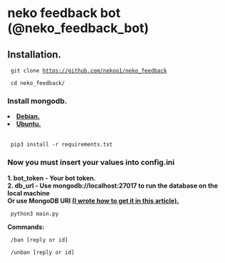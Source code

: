 <h1>neko feedback bot (@neko_feedback_bot)</h1>

<h2>Installation.</h2>

<code>  git clone https://github.com/nekoo1/neko_feedback</code>

<code>  cd neko_feedback/</code>

<h3>Install mongodb.</h3>
<nav>
<li><b><a href='https://docs.mongodb.com/manual/tutorial/install-mongodb-on-debian/'>Debian.</a></b></li>
<li><b><a href='https://docs.mongodb.com/manual/tutorial/install-mongodb-on-ubuntu/'>Ubuntu.</a></b></li></br>
</nav>


<code>  pip3 install -r requirements.txt</code></br>


<h3>Now you must insert your values into config.ini</h3>


<b>1. bot_token - Your bot token.</b></br>
<b>2. db_url - Use mongodb://localhost:27017 to run the database on the local machine</br>Or use MongoDB URI <a href='https://telegra.ph/How-To-get-Mongodb-URI-06-26'>(I wrote how to get it in this article).</b></a></br>


<code>  python3 main.py</code>

<b>Commands:</b>

<code> /ban [reply or id]</code>

<code> /unban [reply or id]</code>
